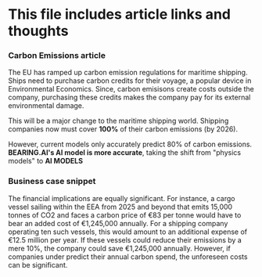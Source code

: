# This file includes article links and thoughts

### Carbon Emissions article

The EU has ramped up carbon emission regulations for maritime shipping. Ships need to purchase carbon credits for their voyage, a popular device in Environmental Economics. Since, carbon emisisons create costs outside the company, purchasing these credits makes the company pay for its external environmental damage. 

This will be a major change to the maritime shipping world. Shipping companies now must cover **100%** of their carbon emissions (by 2026).

However, current models only accurately predict 80% of carbon emissions. **BEARING.AI's AI model is more accurate**, taking the shift from "physics models" to **AI MODELS**


### Business case snippet

The financial implications are equally significant. For instance, a cargo vessel sailing within the EEA from 2025 and beyond that emits 15,000 tonnes of CO2 and faces a carbon price of €83 per tonne would have to bear an added cost of €1,245,000 annually. For a shipping company operating ten such vessels, this would amount to an additional expense of €12.5 million per year.
If these vessels could reduce their emissions by a mere 10%, the company could save €1,245,000 annually. However, if companies under predict their annual carbon spend, the unforeseen costs can be significant.
